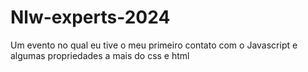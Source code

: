 # Nlw-experts-2024
Um evento no qual eu tive o meu primeiro contato com o Javascript e algumas propriedades a mais do css e html
